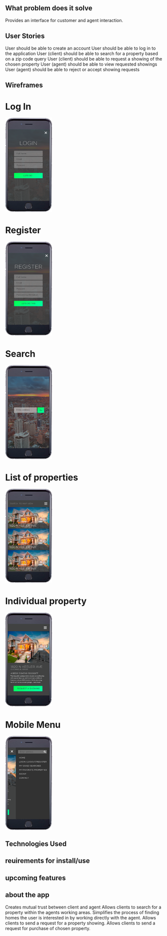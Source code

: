 ## What problem does it solve
Provides an interface for customer and agent interaction.

## User Stories
User should be able to create an account
User should be able to log in to the application
User (client) should be able to search for a property based on a zip code query 
User (client) should be able to request a showing of the chosen property 
User (agent) should be able to view requested showings 
User (agent) should be able to reject or accept showing requests

## Wireframes
<div><h1>Log In</h1><img height="300" width="150" src="./imgs/loginFrame.png"></div>
<div><h1>Register</h1><img height="300" width="150" src="./imgs/registerFrame.png"></div>
<div><h1>Search</h1><img height="300" width="150" src="./imgs/searchFrame.png"></div>
<div><h1>List of properties</h1><img height="300" width="150" src="./imgs/showPropertiesFrame.png"></div>
<div><h1>Individual property</h1><img height="300" width="150" src="./imgs/showIndividualPropertyFrame.png"></div>
<div><h1>Mobile Menu</h1><img height="300" width="150" src="./imgs/mobileMenuFrame.png"></div>

## Technologies Used

## reuirements for install/use

## upcoming features

## about the app 
Creates mutual trust between client and agent
Allows clients to search for a property within the agents working areas.
Simplifies the process of finding homes the user is interested in by working directly with the agent. 
Allows clients to send a request for a property showing.
Allows clients to send a request for purchase of chosen property.